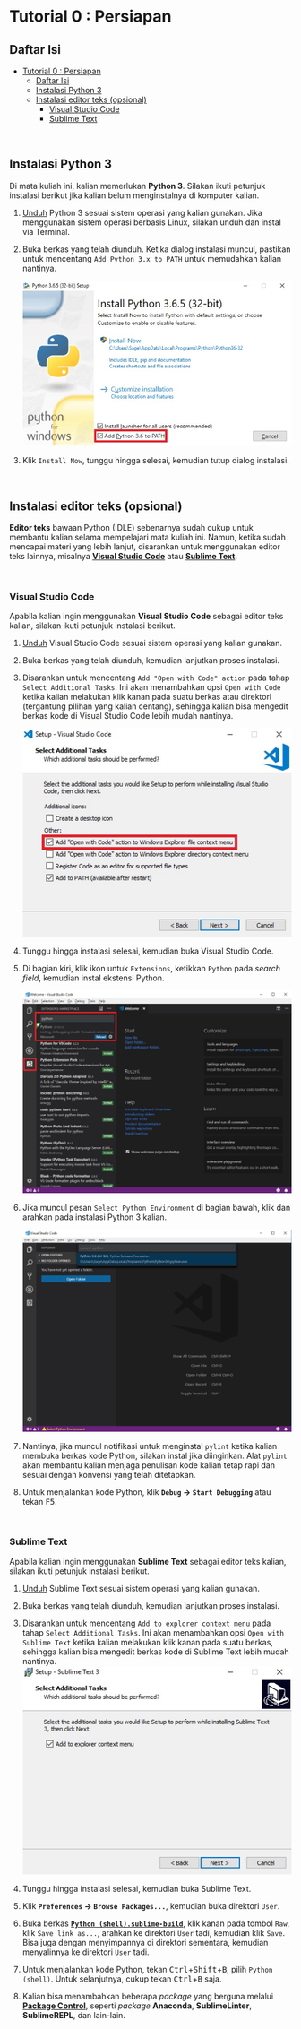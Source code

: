 # Tutorial 0 : Persiapan

## Daftar Isi

- [Tutorial 0 : Persiapan](#tutorial-0--persiapan)
    - [Daftar Isi](#daftar-isi)
    - [Instalasi Python 3](#instalasi-python-3)
    - [Instalasi editor teks (opsional)](#instalasi-editor-teks-opsional)
        - [Visual Studio Code](#visual-studio-code)
        - [Sublime Text](#sublime-text)

<br>

## Instalasi Python 3

Di mata kuliah ini, kalian memerlukan **Python 3**. Silakan ikuti petunjuk
instalasi berikut jika kalian belum menginstalnya di komputer kalian.

1. [Unduh][python3 downloads] Python 3 sesuai sistem operasi yang kalian
   gunakan. Jika menggunakan sistem operasi berbasis Linux, silakan unduh dan
   instal via Terminal.
2. Buka berkas yang telah diunduh. Ketika dialog instalasi muncul, pastikan
   untuk mencentang `Add Python 3.x to PATH` untuk memudahkan kalian nantinya.

   ![Add Python 3.x to PATH](../images/lab00_01.jpg)

3. Klik `Install Now`, tunggu hingga selesai, kemudian tutup dialog instalasi.

<br>

## Instalasi editor teks (opsional)

**Editor teks** bawaan Python (IDLE) sebenarnya sudah cukup untuk membantu
kalian selama mempelajari mata kuliah ini. Namun, ketika sudah mencapai materi
yang lebih lanjut, disarankan untuk menggunakan editor teks lainnya, misalnya
[**Visual Studio Code**][vs code] atau [**Sublime Text**][sublime text].

<br>

### Visual Studio Code

Apabila kalian ingin menggunakan **Visual Studio Code** sebagai editor teks
kalian, silakan ikuti petunjuk instalasi berikut.

1. [Unduh][vs code download] Visual Studio Code sesuai sistem operasi yang
   kalian gunakan.

2. Buka berkas yang telah diunduh, kemudian lanjutkan proses instalasi.

3. Disarankan untuk mencentang `Add "Open with Code" action` pada tahap
   `Select Additional Tasks`. Ini akan menambahkan opsi `Open with Code` ketika
   kalian melakukan klik kanan pada suatu berkas atau direktori (tergantung
   pilihan yang kalian centang), sehingga kalian bisa mengedit berkas kode di
   Visual Studio Code lebih mudah nantinya.

   ![Add "Open with Code" action](../images/lab00_02.jpg)

4. Tunggu hingga instalasi selesai, kemudian buka Visual Studio Code.

5. Di bagian kiri, klik ikon untuk `Extensions`, ketikkan `Python` pada
   *search field*, kemudian instal ekstensi Python.

   ![Python extension](../images/lab00_03.jpg)

6. Jika muncul pesan `Select Python Environment` di bagian bawah, klik dan
   arahkan pada instalasi Python 3 kalian.

   ![Python environment](../images/lab00_04.jpg)

7. Nantinya, jika muncul notifikasi untuk menginstal `pylint` ketika kalian
   membuka berkas kode Python, silakan instal jika diinginkan. Alat `pylint`
   akan membantu kalian menjaga penulisan kode kalian tetap rapi dan sesuai
   dengan konvensi yang telah ditetapkan.

8. Untuk menjalankan kode Python, klik **`Debug` -> `Start Debugging`**
   atau tekan <kbd>F5</kbd>.

<br>

### Sublime Text

Apabila kalian ingin menggunakan **Sublime Text** sebagai editor teks kalian,
silakan ikuti petunjuk instalasi berikut.

1. [Unduh][st3 download] Sublime Text sesuai sistem operasi yang kalian
   gunakan.

2. Buka berkas yang telah diunduh, kemudian lanjutkan proses instalasi.

3. Disarankan untuk mencentang `Add to explorer context menu` pada tahap
   `Select Additional Tasks`. Ini akan menambahkan opsi
   `Open with Sublime Text` ketika kalian melakukan klik kanan pada suatu
   berkas, sehingga kalian bisa mengedit berkas kode di Sublime Text lebih
   mudah nantinya.
   ![Add to explorer context menu](../images/lab00_05.jpg)

4. Tunggu hingga instalasi selesai, kemudian buka Sublime Text.

5. Klik **`Preferences` -> `Browse Packages...`**, kemudian buka direktori
   `User`.

6. Buka berkas [**`Python (shell).sublime-build`**][sublime build], klik kanan
   pada tombol `Raw`, klik `Save link as...`, arahkan ke direktori `User` tadi,
   kemudian klik `Save`. Bisa juga dengan menyimpannya di direktori sementara,
   kemudian menyalinnya ke direktori `User` tadi.

7. Untuk menjalankan kode Python, tekan
   <kbd>Ctrl</kbd>+<kbd>Shift</kbd>+<kbd>B</kbd>, pilih `Python (shell)`.
   Untuk selanjutnya, cukup tekan <kbd>Ctrl</kbd>+<kbd>B</kbd> saja.

8. Kalian bisa menambahkan beberapa *package* yang berguna melalui
   [**Package Control**][package control], seperti *package* **Anaconda**,
   **SublimeLinter**, **SublimeREPL**, dan lain-lain.

<br>

[python3 downloads]: https://python.org/downloads

[vs code]: https://code.visualstudio.com

[sublime text]: https://sublimetext.com

[vs code download]: https://code.visualstudio.com/Download

[st3 download]: https://sublimetext.com/3

[sublime build]: misc/Python%20(shell).sublime-build

[package control]: https://packagecontrol.io
